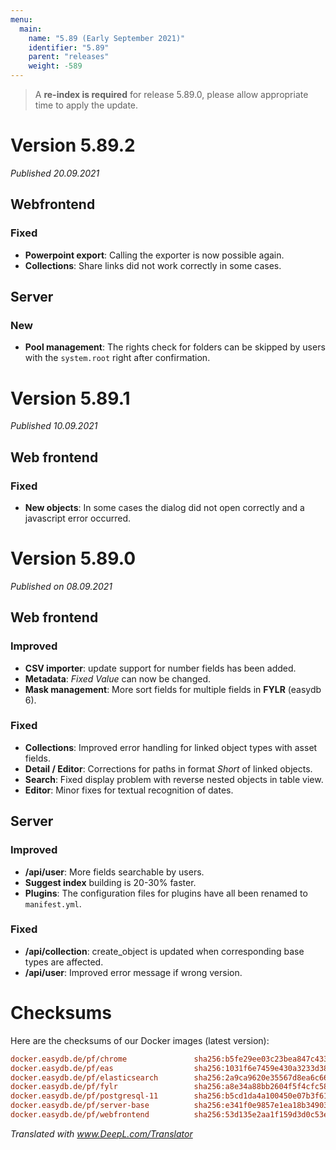 ```yaml
---
menu:
  main:
    name: "5.89 (Early September 2021)"
    identifier: "5.89"
    parent: "releases"
    weight: -589
---
```


> A **re-index is required** for release 5.89.0, please allow appropriate time to apply the update. 

# Version 5.89.2

*Published 20.09.2021*

## Webfrontend

### Fixed

- **Powerpoint export**: Calling the exporter is now possible again.
- **Collections**: Share links did not work correctly in some cases.

## Server

### New

- **Pool management**: The rights check for folders can be skipped by users with the `system.root` right after confirmation.

# Version 5.89.1

*Published 10.09.2021*

## Web frontend

### Fixed

- **New objects**: In some cases the dialog did not open correctly and a javascript error occurred.

# Version 5.89.0

*Published on 08.09.2021*

## Web frontend

### Improved

- **CSV importer**: update support for number fields has been added.
- **Metadata**: *Fixed Value* can now be changed.
- **Mask management**: More sort fields for multiple fields in **FYLR** (easydb 6).

### Fixed

- **Collections**: Improved error handling for linked object types with asset fields.
- **Detail / Editor**: Corrections for paths in format *Short* of linked objects.
- **Search**: Fixed display problem with reverse nested objects in table view.
- **Editor**: Minor fixes for textual recognition of dates.

## Server

### Improved

- **/api/user**: More fields searchable by users.
- **Suggest index** building is 20-30% faster.
- **Plugins**: The configuration files for plugins have all been renamed to `manifest.yml`.

### Fixed

- **/api/collection**: create_object is updated when corresponding base types are affected.
- **/api/user**: Improved error message if wrong version.

# Checksums

Here are the checksums of our Docker images (latest version): 

```ini
docker.easydb.de/pf/chrome               sha256:b5fe29ee03c23bea847c4333ad8d675ed333d51834ce8ee5855072e213a4a5c8
docker.easydb.de/pf/eas                  sha256:1031f6e7459e430a3233d38f5a3678562fde6bf2e578672838b4128a1eb258d1
docker.easydb.de/pf/elasticsearch        sha256:2a9ca9620e35567d8ea6c666055e4377ca556d16b0a619f2198d9cc9fe9bc526
docker.easydb.de/pf/fylr                 sha256:a8e34a88bb2604f5f4cfc58776854f7cc2b07979c55171d017eabc54821a9652
docker.easydb.de/pf/postgresql-11        sha256:b5cd1da4a100450e07b3f6111a4842b1741b018465c6923e62ab636a705c2b93
docker.easydb.de/pf/server-base          sha256:e341f0e9857e1ea18b349037f55807691b955133b17f70888ca4dbf4a2c85d20
docker.easydb.de/pf/webfrontend          sha256:53d135e2aa1f159d3d0c53e7982f0870448e8dd437f71d2fe0019a23a9e0dc12
```

*Translated with www.DeepL.com/Translator*